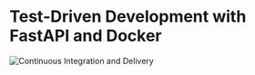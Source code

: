 # Test-Driven Development with FastAPI and Docker

![Continuous Integration and Delivery](https://github.com/mariomania/fastapi-tdd-docker/workflows/Continuous%20Integration%20and%20Delivery/badge.svg?branch=master)
